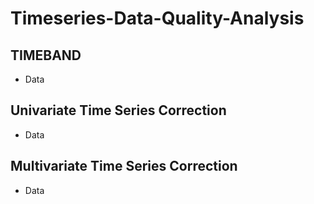 # Timeseries-Data-Quality-Analysis

## TIMEBAND
- Data
## Univariate Time Series Correction
- Data
## Multivariate Time Series Correction
- Data
